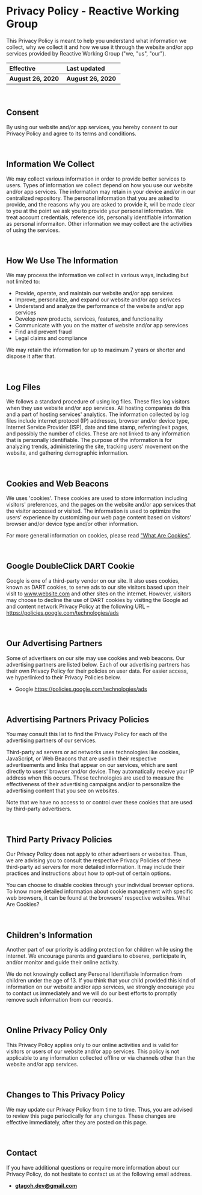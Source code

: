 # Privacy Policy - Reactive Working Group

This Privacy Policy is meant to help you understand what information we collect, why we collect it and how we use it through the website and/or app services provided by Reactive Working Group ("we, "us", "our").

| Effective | Last updated |
|:----- | :----- |
| **August 26, 2020**&nbsp; | **August 26, 2020**&nbsp; |

&nbsp;  
## Consent  
By using our website and/or app services, you hereby consent to our Privacy Policy and agree to its terms and conditions.

&nbsp;  
## Information We Collect
We may collect various information in order to provide better services to users. Types of information we collect depend on how you use our website and/or app services. The information may retain in your device and/or in our centralized repository. The personal information that you are asked to provide, and the reasons why you are asked to provide it, will be made clear to you at the point we ask you to provide your personal information. We treat account credentials, reference ids, personally identifiable information as personal informaiton. Other information we may collect are the activities of using the services.

&nbsp;  
## How We Use The Information
We may process the information we collect in various ways, including but not limited to:  
- Provide, operate, and maintain our website and/or app services
- Improve, personalize, and expand our website and/or app serivces
- Understand and analyze the performance of the website and/or app services
- Develop new products, services, features, and functionality
- Communicate with you on the matter of website and/or app serevices
- Find and prevent fraud
- Legal claims and compliance

We may retain the information for up to maximum 7 years or shorter and dispose it after that. 

&nbsp;  
## Log Files
We follows a standard procedure of using log files. These files log visitors when they use website and/or app services. All hosting companies do this and a part of hosting services' analytics. The information collected by log files include internet protocol (IP) addresses, browser and/or device type, Internet Service Provider (ISP), date and time stamp, referring/exit pages, and possibly the number of clicks. These are not linked to any information that is personally identifiable. The purpose of the information is for analyzing trends, administering the site, tracking users' movement on the website, and gathering demographic information.

&nbsp;  
## Cookies and Web Beacons
We uses 'cookies'. These cookies are used to store information including visitors' preferences, and the pages on the website and/or app services that the visitor accessed or visited. The information is used to optimize the users' experience by customizing our web page content based on visitors' browser and/or device type and/or other information.

For more general information on cookies, please read <a href="https://www.cookieconsent.com/what-are-cookies/">"What Are Cookies"</a>.

&nbsp;  
## Google DoubleClick DART Cookie
Google is one of a third-party vendor on our site. It also uses cookies, known as DART cookies, to serve ads to our site visitors based upon their visit to www.website.com and other sites on the internet. However, visitors may choose to decline the use of DART cookies by visiting the Google ad and content network Privacy Policy at the following URL – <a href="https://policies.google.com/technologies/ads">https://policies.google.com/technologies/ads</a>

&nbsp;  
## Our Advertising Partners
Some of advertisers on our site may use cookies and web beacons. Our advertising partners are listed below. Each of our advertising partners has their own Privacy Policy for their policies on user data. For easier access, we hyperlinked to their Privacy Policies below.

- Google  <a href="https://policies.google.com/technologies/ads">https://policies.google.com/technologies/ads</a>
   
&nbsp;  
## Advertising Partners Privacy Policies
You may consult this list to find the Privacy Policy for each of the advertising partners of our services.

Third-party ad servers or ad networks uses technologies like cookies, JavaScript, or Web Beacons that are used in their respective advertisements and links that appear on our services, which are sent directly to users' browser and/or device. They automatically receive your IP address when this occurs. These technologies are used to measure the effectiveness of their advertising campaigns and/or to personalize the advertising content that you see on websites.

Note that we have no access to or control over these cookies that are used by third-party advertisers.

&nbsp;  
## Third Party Privacy Policies
Our Privacy Policy does not apply to other advertisers or websites. Thus, we are advising you to consult the respective Privacy Policies of these third-party ad servers for more detailed information. It may include their practices and instructions about how to opt-out of certain options.

You can choose to disable cookies through your individual browser options. To know more detailed information about cookie management with specific web browsers, it can be found at the browsers' respective websites. What Are Cookies?

&nbsp;  
## Children's Information
Another part of our priority is adding protection for children while using the internet. We encourage parents and guardians to observe, participate in, and/or monitor and guide their online activity.

We do not knowingly collect any Personal Identifiable Information from children under the age of 13. If you think that your child provided this kind of information on our website and/or app services, we strongly encourage you to contact us immediately and we will do our best efforts to promptly remove such information from our records.

&nbsp;  
## Online Privacy Policy Only
This Privacy Policy applies only to our online activities and is valid for visitors or users of our website and/or app services. This policy is not applicable to any information collected offline or via channels other than the website and/or app services.

&nbsp;  
## Changes to This Privacy Policy
We may update our Privacy Policy from time to time. Thus, you are advised to review this page periodically for any changes. These changes are effective immediately, after they are posted on this page.

&nbsp;  
## Contact
If you have additional questions or require more information about our Privacy Policy, do not hesitate to contact us at the following email address.  
- **gtagoh.dev@gmail.com**
